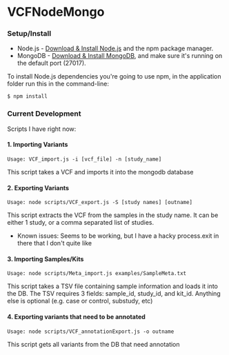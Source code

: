 # VCFNodeMongo

### Setup/Install

* Node.js - [Download & Install Node.js](http://www.nodejs.org/download/) and the npm package manager.
* MongoDB - [Download & Install MongoDB](http://www.mongodb.org/downloads), and make sure it's running on the default port (27017).

To install Node.js dependencies you're going to use npm, in the application folder run this in the command-line:
```
$ npm install
```


### Current Development

Scripts I have right now:

#### 1. Importing Variants
	
```Usage: VCF_import.js -i [vcf_file] -n [study_name] ```

This script takes a VCF and imports it into the mongodb database


#### 2. Exporting Variants
```Usage: node scripts/VCF_export.js -S [study names] [outname] ```

This script extracts the VCF from the samples in the study name.  It can be either 1 study, or a comma separated list of studies.

* Known issues:
		Seems to be working, but I have a hacky process.exit in there that I don't quite like


#### 3. Importing Samples/Kits
```Usage: node scripts/Meta_import.js examples/SampleMeta.txt ```

This script takes a TSV file containing sample information and loads it into the DB.
The TSV requires 3 fields: sample_id, study_id, and kit_id.
Anything else is optional (e.g. case or control, substudy, etc)

#### 4. Exporting variants that need to be annotated
```Usage: node scripts/VCF_annotationExport.js -o outname ```

This script gets all variants from the DB that need annotation 
